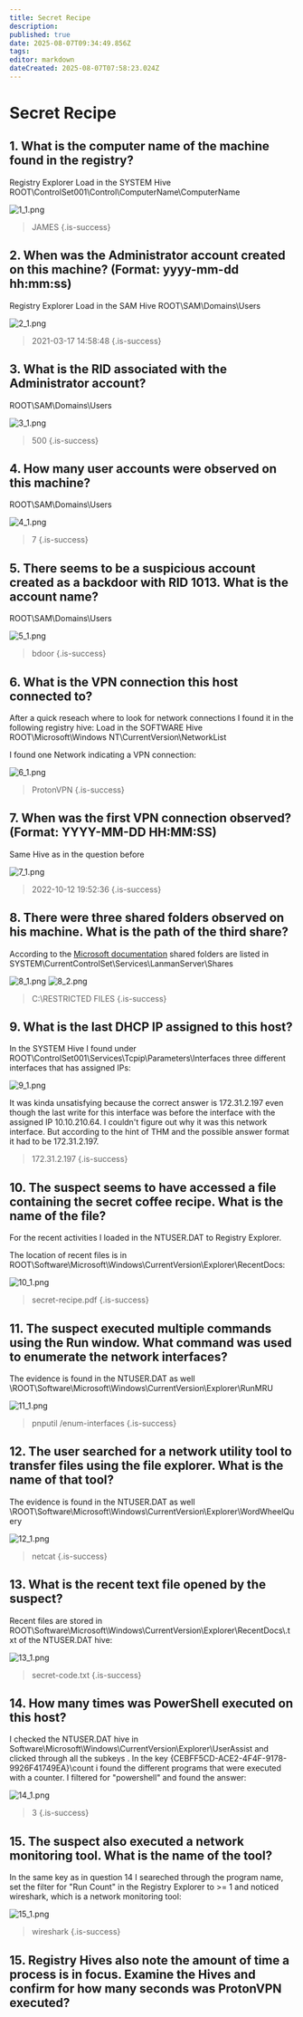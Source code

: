 ```yaml
---
title: Secret Recipe
description: 
published: true
date: 2025-08-07T09:34:49.856Z
tags: 
editor: markdown
dateCreated: 2025-08-07T07:58:23.024Z
---
```


# Secret Recipe

## 1. What is the computer name of the machine found in the registry?

Registry Explorer
Load in the SYSTEM Hive
ROOT\ControlSet001\Control\ComputerName\ComputerName

![1_1.png](/thm/challenges/secret_recipe/1_1.png)

> JAMES
{.is-success}


## 2. When was the Administrator account created on this machine? (Format: yyyy-mm-dd hh:mm:ss)

Registry Explorer
Load in the SAM Hive
ROOT\SAM\Domains\Users

![2_1.png](/thm/challenges/secret_recipe/2_1.png)

> 2021-03-17 14:58:48
{.is-success}


## 3. What is the RID associated with the Administrator account?

ROOT\SAM\Domains\Users

![3_1.png](/thm/challenges/secret_recipe/3_1.png)


> 500
{.is-success}

## 4. How many user accounts were observed on this machine?

ROOT\SAM\Domains\Users

![4_1.png](/thm/challenges/secret_recipe/4_1.png)

> 7
{.is-success}

## 5. There seems to be a suspicious account created as a backdoor with RID 1013. What is the account name?

ROOT\SAM\Domains\Users

![5_1.png](/thm/challenges/secret_recipe/5_1.png)

> bdoor
{.is-success}

## 6. What is the VPN connection this host connected to?

After a quick reseach where to look for network connections I found it in the following registry hive: 
Load in the SOFTWARE Hive
ROOT\Microsoft\Windows NT\CurrentVersion\NetworkList

I found one Network indicating a VPN connection: 

![6_1.png](/thm/challenges/secret_recipe/6_1.png)

> ProtonVPN
{.is-success}

## 7. When was the first VPN connection observed? (Format: YYYY-MM-DD HH:MM:SS)

Same Hive as in the question before

![7_1.png](/thm/challenges/secret_recipe/7_1.png)

> 2022-10-12 19:52:36
{.is-success}

## 8. There were three shared folders observed on his machine. What is the path of the third share?

According to the [Microsoft documentation](https://learn.microsoft.com/en-us/troubleshoot/windows-client/networking/saving-restoring-existing-windows-shares) shared folders are listed in SYSTEM\CurrentControlSet\Services\LanmanServer\Shares

![8_1.png](/thm/challenges/secret_recipe/8_1.png)
![8_2.png](/thm/challenges/secret_recipe/8_2.png)

> C:\RESTRICTED FILES
{.is-success}

## 9. What is the last DHCP IP assigned to this host?

In the SYSTEM Hive I found under 
ROOT\ControlSet001\Services\Tcpip\Parameters\Interfaces three different interfaces that has assigned IPs:

![9_1.png](/thm/challenges/secret_recipe/9_1.png)

It was kinda unsatisfying because the correct answer is 172.31.2.197 even though the last write for this interface was before the interface with the assigned IP 10.10.210.64. I couldn't figure out why it was this network interface. But according to the hint of THM and the possible answer format it had to be 172.31.2.197.

> 172.31.2.197
{.is-success}

## 10. The suspect seems to have accessed a file containing the secret coffee recipe. What is the name of the file?

For the recent activities I loaded in the NTUSER.DAT to Registry Explorer.

The location of recent files is in ROOT\Software\Microsoft\Windows\CurrentVersion\Explorer\RecentDocs:

![10_1.png](/thm/challenges/secret_recipe/10_1.png)

> secret-recipe.pdf
{.is-success}

## 11. The suspect executed multiple commands using the Run window. What command was used to enumerate the network interfaces?

The evidence is found in the NTUSER.DAT as well
\ROOT\Software\Microsoft\Windows\CurrentVersion\Explorer\RunMRU

![11_1.png](/thm/challenges/secret_recipe/11_1.png)

> pnputil /enum-interfaces
{.is-success}

## 12. The user searched for a network utility tool to transfer files using the file explorer. What is the name of that tool?

The evidence is found in the NTUSER.DAT as well
\ROOT\Software\Microsoft\Windows\CurrentVersion\Explorer\WordWheelQuery

![12_1.png](/thm/challenges/secret_recipe/12_1.png)

> netcat
{.is-success}

## 13. What is the recent text file opened by the suspect?

Recent files are stored in ROOT\Software\Microsoft\Windows\CurrentVersion\Explorer\RecentDocs\\.txt of the NTUSER.DAT hive:

![13_1.png](/thm/challenges/secret_recipe/13_1.png)

> secret-code.txt
{.is-success}

## 14. How many times was PowerShell executed on this host?

I checked the NTUSER.DAT hive in Software\Microsoft\Windows\CurrentVersion\Explorer\UserAssist and clicked through all the subkeys . In the key {CEBFF5CD-ACE2-4F4F-9178-9926F41749EA}\count i found the different programs that were executed with a counter. I filtered for "powershell" and found the answer:

![14_1.png](/thm/challenges/secret_recipe/14_1.png)

> 3
{.is-success}

## 15. The suspect also executed a network monitoring tool. What is the name of the tool?

In the same key as in question 14 I seareched through the program name, set the filter for "Run Count" in the Registry Explorer to >= 1 and noticed wireshark, which is a network monitoring tool:

![15_1.png](/thm/challenges/secret_recipe/15_1.png)

> wireshark
{.is-success}

## 15. Registry Hives also note the amount of time a process is in focus. Examine the Hives and confirm for how many seconds was ProtonVPN executed?
